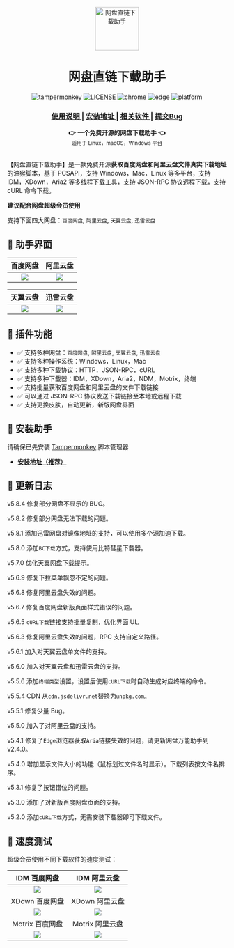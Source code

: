 <p align="center">
  <a href="https://blog.lucloud.top//archives/wang-pan-zhi-lian-xia-zai-zhu-shou" title="点击访问">
    <img width="100" height="100" src="https://www.youxiaohou.com/logo.png" alt="网盘直链下载助手">
  </a>
</p>

<h1 align="center">网盘直链下载助手</h1>

<p align="center">
  <img src="https://img.shields.io/badge/TamperMonkey-v4.16.1-brightgreen.svg?style=flat-square" alt="tampermonkey">
  <a href="https://www.gnu.org/licenses/agpl-3.0">
    <img src="https://img.shields.io/badge/license-AGPLv3.0-lightgrey.svg?style=flat-square" alt="LICENSE">
  </a>
  <img src="https://img.shields.io/badge/Chrome-≥76.0-brightgreen.svg?style=flat-square" alt="chrome">
  <img src="https://img.shields.io/badge/Edge-≥88.0-brightgreen.svg?style=flat-square" alt="edge">
  <img src="https://img.shields.io/badge/Platform-Windows%20%7C%20Mac%20%7C%20Linux-blue.svg?style=flat-square" alt="platform">
</p>

<div align="center">
  <h3>
    <a href="https://blog.lucloud.top//archives/wang-pan-zhi-lian-xia-zai-zhu-shou">
      使用说明
    </a>
    <span> | </span>
    <a href="https://cloud.lucloud.top/s/zN5sY">
      安装地址
    </a>
    <span> | </span>
    <a href="https://www.lucloud.top/">
      相关软件
    </a>
    <span> | </span>
    <a href="https://github.com/Hatsune-Miku-001/baidudrive/issues">
      提交Bug
    </a>
  </h3>
</div>

<div align="center">
  <strong>👉 一个免费开源的网盘下载助手 👈</strong><br>
  <sub>适用于 Linux，macOS，Windows 平台</sub>
</div>
<br>


【网盘直链下载助手】是一款免费开源**获取百度网盘和阿里云盘文件真实下载地址**的油猴脚本，基于 PCSAPI，支持 Windows，Mac，Linux 等多平台，支持 IDM，XDown，Aria2 等多线程下载工具，支持 JSON-RPC 协议远程下载，支持 cURL 命令下载。

**建议配合网盘超级会员使用**

支持下面四大网盘：`百度网盘`, `阿里云盘`, `天翼云盘`, `迅雷云盘`

## 🎨 助手界面

|  百度网盘 |  阿里云盘 |
|:---:|:---:|
| ![](https://vkceyugu.cdn.bspapp.com/VKCEYUGU-0d8c17ea-3b18-45d5-bf2f-64e5c812dfc9/b64df172-4610-455c-8fbc-d5327753b9da.gif)  | ![](https://vkceyugu.cdn.bspapp.com/VKCEYUGU-0d8c17ea-3b18-45d5-bf2f-64e5c812dfc9/f24a0253-4fbc-4b51-8dba-b96efa92f5e8.gif)  |

| 天翼云盘 | 迅雷云盘 |
|:---:|:---:|
| ![](https://vkceyugu.cdn.bspapp.com/VKCEYUGU-0d8c17ea-3b18-45d5-bf2f-64e5c812dfc9/09202ae1-beab-4ff9-9c35-cd45462c08d6.gif)  | ![](https://vkceyugu.cdn.bspapp.com/VKCEYUGU-0d8c17ea-3b18-45d5-bf2f-64e5c812dfc9/1f620519-23c6-4cfb-9f54-b98ef4f01d11.gif)  |


## 🔧 插件功能

- ✅ 支持多种网盘：`百度网盘`, `阿里云盘`, `天翼云盘`, `迅雷云盘`
- ✅ 支持多种操作系统：Windows，Linux，Mac
- ✅ 支持多种下载协议：HTTP，JSON-RPC，cURL
- ✅ 支持多种下载器：IDM，XDown，Aria2，NDM，Motrix，终端
- ✅ 支持批量获取百度网盘和阿里云盘的文件下载链接
- ✅ 可以通过 JSON-RPC 协议发送下载链接至本地或远程下载
- ✅ 支持更换皮肤，自动更新，新版网盘界面

## 💽 安装助手

请确保已先安装 [Tampermonkey](https://www.tampermonkey.net/) 脚本管理器

- **[安装地址（推荐）](https://cloud.lucloud.top/s/zN5sY)**

## 📝 更新日志

v5.8.4 修复部分网盘不显示的 BUG。

v5.8.2 修复部分网盘无法下载的问题。

v5.8.1 添加迅雷网盘对镜像地址的支持，可以使用多个源加速下载。

v5.8.0 添加``BC下载``方式，支持使用比特彗星下载器。

v5.7.0 优化天翼网盘下载提示。

v5.6.9 修复下拉菜单飘忽不定的问题。

v5.6.8 修复阿里云盘失效的问题。

v5.6.7 修复百度网盘新版页面样式错误的问题。

v5.6.5 ``cURL下载``链接支持批量复制，优化界面 UI。

v5.6.3 修复阿里云盘失效的问题，RPC 支持自定义路径。

v5.6.1 加入对天翼云盘单文件的支持。

v5.6.0 加入对天翼云盘和迅雷云盘的支持。

v5.5.6 添加``终端类型``设置，设置后使用``cURL下载``时自动生成对应终端的命令。

v5.5.4 CDN 从``cdn.jsdelivr.net``替换为``unpkg.com``。

v5.5.1 修复少量 Bug。

v5.5.0 加入了对阿里云盘的支持。

v5.4.1 修复了``Edge``浏览器获取``Aria``链接失效的问题，请更新网盘万能助手到 v2.4.0。

v5.4.0 增加显示文件大小的功能（鼠标划过文件名时显示）。下载列表按文件名排序。

v5.3.1 修复了按钮错位的问题。

v5.3.0 添加了对新版百度网盘页面的支持。

v5.2.0 添加``cURL下载``方式，无需安装下载器即可下载文件。

## 🚀 速度测试

超级会员使用不同下载软件的速度测试：

| IDM 百度网盘  | IDM 阿里云盘 |
|:-------------------------------------------------:|:-----------------------------------------------:|
| ![](https://cdn.jsdelivr.net/gh/youxiaohou/img/5fPhsmidwInJrvq.gif)  | ![](https://cdn.jsdelivr.net/gh/youxiaohou/img/202112011659864.gif)         |
| XDown 百度网盘 | XDown 阿里云盘 |
| ![](https://cdn.jsdelivr.net/gh/youxiaohou/img/Sp7J2xTlBgLhdNQ.gif) | ![](https://cdn.jsdelivr.net/gh/youxiaohou/img/202112011735743.gif) |
| Motrix 百度网盘 | Motrix 阿里云盘  |
| ![](https://cdn.jsdelivr.net/gh/youxiaohou/img/dH5c2sLtCVjfrUm.gif) | ![](https://cdn.jsdelivr.net/gh/youxiaohou/img/202112011743905.gif) |
